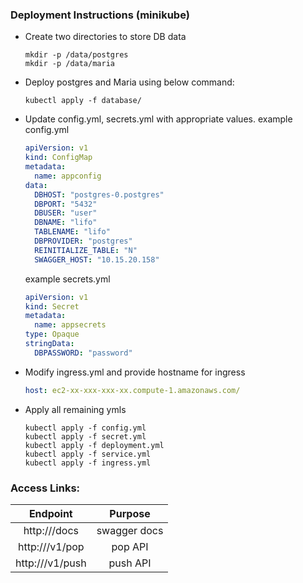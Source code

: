 ### Deployment Instructions (minikube)

- Create two directories to store DB data

  ```shell
  mkdir -p /data/postgres
  mkdir -p /data/maria
  ```

   

- Deploy postgres and Maria using below command:

  ```shell
  kubectl apply -f database/
  ```

- Update config.yml, secrets.yml with appropriate values. 
  example config.yml

  ```yaml
  apiVersion: v1
  kind: ConfigMap
  metadata:
    name: appconfig
  data:
    DBHOST: "postgres-0.postgres"
    DBPORT: "5432"
    DBUSER: "user"
    DBNAME: "lifo"
    TABLENAME: "lifo"
    DBPROVIDER: "postgres"
    REINITIALIZE_TABLE: "N"
    SWAGGER_HOST: "10.15.20.158"
  ```

  example secrets.yml

  ```yaml
  apiVersion: v1
  kind: Secret
  metadata:
    name: appsecrets
  type: Opaque
  stringData:
    DBPASSWORD: "password"
  ```

- Modify ingress.yml and provide hostname for ingress

  ```yaml
  host: ec2-xx-xxx-xxx-xx.compute-1.amazonaws.com/
  ```

- Apply all remaining ymls

  ```shell
  kubectl apply -f config.yml
  kubectl apply -f secret.yml
  kubectl apply -f deployment.yml
  kubectl apply -f service.yml
  kubectl apply -f ingress.yml
  ```




### Access Links:

|       Endpoint        |   Purpose    |
| :-------------------: | :----------: |
|  http://<host>/docs   | swagger docs |
| http://<host>/v1/pop  |   pop API    |
| http://<host>/v1/push |   push API   |

